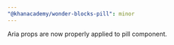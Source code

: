 ```yaml
---
"@khanacademy/wonder-blocks-pill": minor
---
```


Aria props are now properly applied to pill component.

